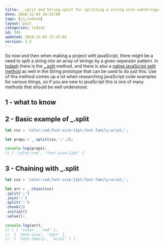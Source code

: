 ```yaml
---
title: _.split and String.split for splitting a string into substrings
date: 2018-12-03 16:32:00
tags: [js,lodash]
layout: post
categories: lodash
id: 343
updated: 2018-12-03 17:15:02
version: 1.2
---
```


So now and then when making a project with javaScript, there might be a need to split a string into an array of strings by a given separator pattern. In [lodash](https://lodash.com/) there is the [\_.split](https://lodash.com/docs/4.17.11#split) method, and there is also a [native javaScript split method](https://developer.mozilla.org/en-US/docs/Web/JavaScript/Reference/Global_Objects/String/split) as well in the String prototype that can be used to do just this. Use of this method comes up a lot when researching javaScript code examples for various things, so if you are new to javaScript this is one of many methods that should be well understood.

<!-- more -->

## 1 - what to know


## 2 - Basic example of \_.split

```js
let css = 'color:red;font-size:12pt;font-family:arial;';
 
let props = _.split(css,';',2);
 
console.log(props);
// [ 'color:red', 'font-size:12pt' ]
```

## 3 - Chaining with \_.split

```js
let css = 'color:red;font-size:12pt;font-family:arial;';
 
let arr = _.chain(css)
.split(';')
.join(':')
.split(':')
.chunk(2)
.initial()
.value();
 
console.log(arr);
// [ [ 'color', 'red' ],
//  [ 'font-size', '12pt' ],
//  [ 'font-family', 'arial' ] ]
```